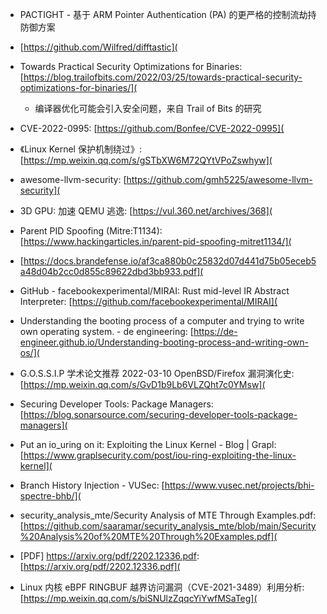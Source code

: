 * PACTIGHT - 基于 ARM Pointer Authentication (PA) 的更严格的控制流劫持防御方案 
* [https://github.com/Wilfred/difftastic]( 

* Towards Practical Security Optimizations for Binaries:
  [https://blog.trailofbits.com/2022/03/25/towards-practical-security-optimizations-for-binaries/]( 

  - 编译器优化可能会引入安全问题，来自 Trail of Bits 的研究
* CVE-2022-0995:
  [https://github.com/Bonfee/CVE-2022-0995]( 

* 《Linux Kernel 保护机制绕过》:
  [https://mp.weixin.qq.com/s/gSTbXW6M72QYtVPoZswhyw]( 


* awesome-llvm-security:
  [https://github.com/gmh5225/awesome-llvm-security]( 

* 3D GPU: 加速 QEMU 逃逸:
  [https://vul.360.net/archives/368]( 

* Parent PID Spoofing (Mitre:T1134):
  [https://www.hackingarticles.in/parent-pid-spoofing-mitret1134/]( 

* [https://docs.brandefense.io/af3ca880b0c25832d07d441d75b05eceb5a48d04b2cc0d855c89622dbd3bb933.pdf]( 

* GitHub - facebookexperimental/MIRAI: Rust mid-level IR Abstract Interpreter:
  [https://github.com/facebookexperimental/MIRAI]( 

*  Understanding the booting process of a computer and trying to write own operating system. - de engineering:
  [https://de-engineer.github.io/Understanding-booting-process-and-writing-own-os/]( 


- G.O.S.S.I.P 学术论文推荐 2022-03-10 OpenBSD/Firefox 漏洞演化史:
  [https://mp.weixin.qq.com/s/GvD1b9Lb6VLZQht7c0YMsw]( 

- Securing Developer Tools: Package Managers:
  [https://blog.sonarsource.com/securing-developer-tools-package-managers]( 

- Put an io_uring on it: Exploiting the Linux Kernel - Blog | Grapl:
  [https://www.graplsecurity.com/post/iou-ring-exploiting-the-linux-kernel]( 

- Branch History Injection - VUSec:
  [https://www.vusec.net/projects/bhi-spectre-bhb/]( 

- security_analysis_mte/Security Analysis of MTE Through Examples.pdf:
  [https://github.com/saaramar/security_analysis_mte/blob/main/Security%20Analysis%20of%20MTE%20Through%20Examples.pdf]( 

- [PDF] https://arxiv.org/pdf/2202.12336.pdf:
  [https://arxiv.org/pdf/2202.12336.pdf]( 

- Linux 内核 eBPF RINGBUF 越界访问漏洞（CVE-2021-3489）利用分析:
  [https://mp.weixin.qq.com/s/biSNUlzZqqcYiYwfMSaTeg]( 
